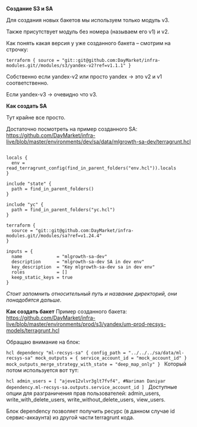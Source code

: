
**Создание S3 и SA**

Для создания новых бакетов мы используем только модуль v3. 

Также присутствует модуль без номера (называем его v1) и v2.

Как понять какая версия у уже созданного бакета – смотрим на строчку:

``
terraform {
  source = "git::git@github.com:DayMarket/infra-modules.git//modules/s3/yandex-v2?ref=v1.1.1"
}
``

Собственно если yandex-v2 или просто yandex → это v2 и v1 соответственно.

Если yandex-v3 → очевидно что v3.

**Как создать SA**

Тут крайне все просто.

Достаточно посмотреть на пример созданного SA: https://github.com/DayMarket/infra-live/blob/master/environments/dev/sa/data/mlgrowth-sa-dev/terragrunt.hcl

```hcl

locals {
  env = read_terragrunt_config(find_in_parent_folders("env.hcl")).locals
}

include "state" {
  path = find_in_parent_folders()
}

include "yc" {
  path = find_in_parent_folders("yc.hcl")
}

terraform {
  source = "git::git@github.com:DayMarket/infra-modules.git//modules/sa?ref=v1.24.4"
}

inputs = {
  name             = "mlgrowth-sa-dev"
  description      = "mlgrowth-sa-dev SA in dev env"
  key_description  = "Key mlgrowth-sa-dev sa in dev env"
  roles            = []
  keep_static_keys = true
}
```




*Стоит запомнить относительный путь и название директорий, они понадобятся дальше.*

**Как создать бакет**
Пример созданного бакета: https://github.com/DayMarket/infra-live/blob/master/environments/prod/s3/yandex/um-prod-recsys-models/terragrunt.hcl 

Обращаю внимание на блок:


``hcl
dependency "ml-recsys-sa" {
  config_path = "../../../sa/data/ml-recsys-sa"
  mock_outputs = {
    service_account_id = "mock_account_id"
  }
  mock_outputs_merge_strategy_with_state = "deep_map_only"
}
``
Который потом используется вот тут:


``hcl
  admin_users = [
    "ajeve12vlvr3glt7fvf4", #Nariman Daniyar
    dependency.ml-recsys-sa.outputs.service_account_id
  ]
  ``
Доступные опции для разграничения прав пользователей: admin_users, write_with_delete_users, write_without_delete_users, view_users.

Блок dependency позволяет получить ресурс (в данном случае id сервис-аккаунта) из другой части terragrunt кода.






